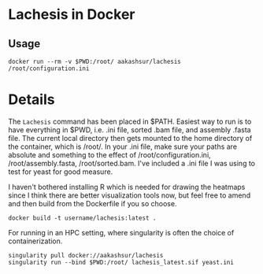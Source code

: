 # Lachesis in Docker

## Usage

```
docker run --rm -v $PWD:/root/ aakashsur/lachesis /root/configuration.ini
```

# Details

The `Lachesis` command has been placed in $PATH. Easiest way to run is to have everything in $PWD, i.e. .ini file, sorted .bam file, and assembly .fasta file. The current local directory then gets mounted to the home directory of the container, which is /root/. In your .ini file, make sure your paths are absolute and something to the effect of /root/configuration.ini, /root/assembly.fasta, /root/sorted.bam. I've included a .ini file I was using to test for yeast for good measure.

I haven't bothered installing R which is needed for drawing the heatmaps since I think there are better visualization tools now, but feel free to amend and then build from the Dockerfile if you so choose.

```
docker build -t username/lachesis:latest .
```

For running in an HPC setting, where singularity is often the choice of containerization. 

```
singularity pull docker://aakashsur/lachesis
singularity run --bind $PWD:/root/ lachesis_latest.sif yeast.ini
```
